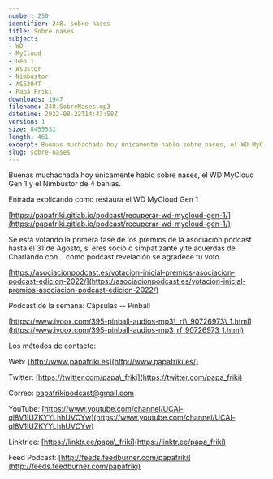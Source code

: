 ```yaml
---
number: 250
identifier: 248.-sobre-nases
title: Sobre nases
subject:
- WD
- MyCloud
- Gen 1
- Asustor
- Nimbustor
- AS5304T
- Papá Friki
downloads: 1947
filename: 248.SobreNases.mp3
datetime: 2022-08-22T14:43:58Z
version: 1
size: 8455531
length: 461
excerpt: Buenas muchachada hoy únicamente hablo sobre nases, el WD MyCloud Gen 1 y el Nimbustor de 4 bahías
slug: sobre-nases
---
```

Buenas muchachada hoy únicamente hablo sobre nases, el WD MyCloud Gen 1 y el Nimbustor de 4 bahías.

Entrada explicando como restaura el WD MyCloud Gen 1

[https://papafriki.gitlab.io/podcast/recuperar-wd-mycloud-gen-1/](https://papafriki.gitlab.io/podcast/recuperar-wd-mycloud-gen-1/)

Se está votando la primera fase de los premios de la asociación podcast hasta el 31 de Agosto, si eres socio o simpatizante y te acuerdas de Charlando con... como podcast revelación se agradece tu voto.

[https://asociacionpodcast.es/votacion-inicial-premios-asociacion-podcast-edicion-2022/](https://asociacionpodcast.es/votacion-inicial-premios-asociacion-podcast-edicion-2022/)

Podcast de la semana: Cápsulas -- Pinball

[https://www.ivoox.com/395-pinball-audios-mp3\_rf\_90726973\_1.html](https://www.ivoox.com/395-pinball-audios-mp3_rf_90726973_1.html)

Los métodos de contacto:

Web: [http://www.papafriki.es](http://www.papafriki.es/)

Twitter: [https://twitter.com/papa\_friki](https://twitter.com/papa_friki)

Correo: [papafrikipodcast@gmail.com](https://archive.org/details/papafrikipodast@gmail.com)

YouTube: [https://www.youtube.com/channel/UCAl-ql8V1IUZKYYLhhUVCYw](https://www.youtube.com/channel/UCAl-ql8V1IUZKYYLhhUVCYw)

Linktr.ee: [https://linktr.ee/papa\_friki](https://linktr.ee/papa_friki)

Feed Podcast: [http://feeds.feedburner.com/papafriki](http://feeds.feedburner.com/papafriki)